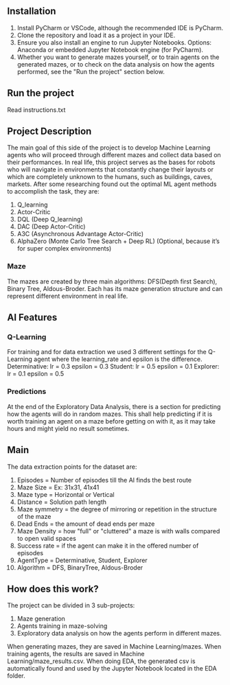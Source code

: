 ## Installation
1. Install PyCharm or VSCode, although the recommended IDE is PyCharm.
2. Clone the repository and load it as a project in your IDE.
3. Ensure you also install an engine to run Jupyter Notebooks. Options: Anaconda or embedded Jupyter Notebook engine (for PyCharm).
4. Whether you want to generate mazes yourself, or to train agents on the generated mazes, or to check on the data analysis 
on how the agents performed, see the "Run the project" section below.

## Run the project
Read instructions.txt

## Project Description

The main goal of this side of the project is to develop Machine Learning agents who will proceed through different mazes and collect
data based on their performances. In real life, this project serves as the bases for robots who will navigate in environments
that constantly change their layouts or which are completely unknown to the humans, such as buildings, caves, markets.
After some researching found out the optimal ML agent methods to accomplish the task, they are:
1. Q_learning 
2. Actor-Critic
3. DQL (Deep Q_learning)
4. DAC (Deep Actor-Critic)
5. A3C (Asynchronous Advantage Actor-Critic)
6. AlphaZero (Monte Carlo Tree Search + Deep RL) (Optional, because it’s for super complex environments)

### Maze
The mazes are created by three main algorithms: DFS(Depth first Search), Binary Tree, Aldous-Broder. 
Each has its maze generation structure and can represent different environment in real life.

## AI Features

### Q-Learning
For training and for data extraction we used 3 different settings for the Q-Learning agent where the learning_rate and epsilon is the difference.
Determinative: lr = 0.3 epsilon = 0.3
Student: lr = 0.5 epsilon = 0.1
Explorer: lr = 0.1 epsilon = 0.5

### Predictions
At the end of the Exploratory Data Analysis, there is a section for predicting how the agents will do in random mazes. This shall help predicting if it is
worth training an agent on a maze before getting on with it, as it may take hours and might yield no result sometimes.

## Main

The data extraction points for the dataset are: 
1. Episodes = Number of episodes till the AI finds the best route
2. Maze Size = Ex: 31x31, 41x41
3. Maze type = Horizontal or Vertical
4. Distance = Solution path length
5. Maze symmetry = the degree of mirroring or repetition in the structure of the maze
6. Dead Ends = the amount of dead ends per maze
7. Maze Density = how "full" or "cluttered" a maze is with walls compared to open valid spaces
8. Success rate = if the agent can make it in the offered number of episodes
9. AgentType = Determinative, Student, Explorer
10. Algorithm = DFS, BinaryTree, Aldous-Broder

## How does this work?
The project can be divided in 3 sub-projects:
1. Maze generation
2. Agents training in maze-solving
3. Exploratory data analysis on how the agents perform in different mazes.

When generating mazes, they are saved in Machine Learning/mazes.
When training agents, the results are saved in Machine Learning/maze_results.csv.
When doing EDA, the generated csv is automatically found and used by the Jupyter Notebook located in the EDA folder.
